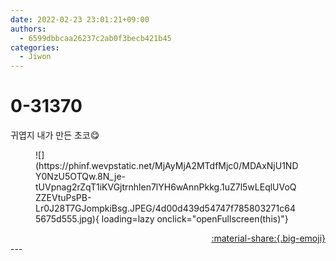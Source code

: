 ```yaml
---
date: 2022-02-23 23:01:21+09:00
authors:
  - 6599dbbcaa26237c2ab0f3becb421b45
categories:
  - Jiwon
---
```


# 0-31370

<div class="post-container" markdown="1">
<div class="content-container md-sidebar__scrollwrap" markdown="1">

귀엽지 내가 만든 초코😋
<figure markdown="1">
![](https://phinf.wevpstatic.net/MjAyMjA2MTdfMjc0/MDAxNjU1NDY0NzU5OTQw.8N_je-tUVpnag2rZqT1iKVGjtrnhlen7lYH6wAnnPkkg.1uZ7l5wLEqlUVoQZZEVtuPsPB-Lr0J28T7GJompkiBsg.JPEG/4d00d439d54747f785803271c645675d555.jpg){ loading=lazy onclick="openFullscreen(this)"}
</figure>


</div>
</div>

<div style="text-align: right;" markdown="1">
<a href="https://weverse.io/fromis9/artist/0-31370" style="text-align: right;">:material-share:{.big-emoji}</a>
</div>
---
